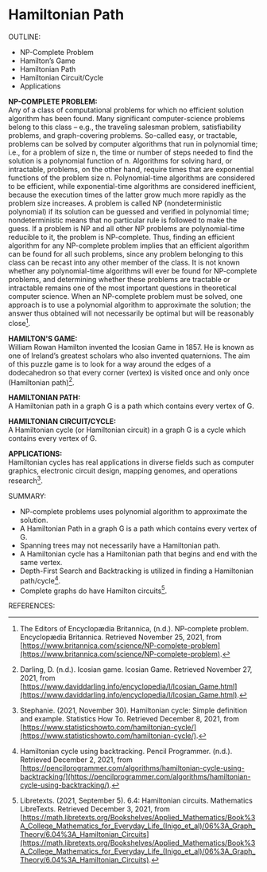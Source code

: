 # Hamiltonian Path
OUTLINE:
- NP-Complete Problem
- Hamilton’s Game
- Hamiltonian Path
- Hamiltonian Circuit/Cycle
- Applications

**NP-COMPLETE PROBLEM:**\
	Any of a class of computational problems for which no efficient solution algorithm has been found. Many significant computer-science problems belong to this class – e.g., the traveling salesman problem, satisfiability problems, and graph-covering problems. So-called easy, or tractable, problems can be solved by computer algorithms that run in polynomial time; i.e., for a problem of size n, the time or number of steps needed to find the solution is a polynomial function of n. Algorithms for solving hard, or intractable, problems, on the other hand, require times that are exponential functions of the problem size n. Polynomial-time algorithms are considered to be efficient, while exponential-time algorithms are considered inefficient, because the execution times of the latter grow much more rapidly as the problem size increases. A problem is called NP (nondeterministic polynomial) if its solution can be guessed and verified in polynomial time; nondeterministic means that no particular rule is followed to make the guess. If a problem is NP and all other NP problems are polynomial-time reducible to it, the problem is NP-complete. Thus, finding an efficient algorithm for any NP-complete problem implies that an efficient algorithm can be found for all such problems, since any problem belonging to this class can be recast into any other member of the class. It is not known whether any polynomial-time algorithms will ever be found for NP-complete problems, and determining whether these problems are tractable or intractable remains one of the most important questions in theoretical computer science. When an NP-complete problem must be solved, one approach is to use a polynomial algorithm to approximate the solution; the answer thus obtained will not necessarily be optimal but will be reasonably close[^1].
	
**HAMILTON'S GAME:**\
	William Rowan Hamilton invented the Icosian Game in 1857. He is known as one of Ireland’s greatest scholars who also invented quaternions. The aim of this puzzle game is to look for a way around the edges of a dodecahedron so that every corner (vertex) is visited once and only once (Hamiltonian path)[^2].

**HAMILTONIAN PATH:**\
	A Hamiltonian path in a graph G is a path which contains every vertex of G.

**HAMILTONIAN CIRCUIT/CYCLE:**\
	A Hamiltonian cycle (or Hamiltonian circuit) in a graph G is a cycle which contains every vertex of G.

**APPLICATIONS:**\
	Hamiltonian cycles has real applications in diverse fields such as computer graphics, electronic circuit design, mapping genomes, and operations research[^3].

SUMMARY:
- NP-complete problems uses polynomial algorithm to approximate the solution.
- A Hamiltonian Path in a graph G is a path which contains every vertex of G.
- Spanning trees may not necessarily have a Hamiltonian path.
- A Hamiltonian cycle has a Hamiltonian path that begins and end with the same vertex.
- Depth-First Search and Backtracking is utilized in finding a Hamiltonian path/cycle[^4].
- Complete graphs do have Hamilton circuits[^5].

REFERENCES:
[^1]: The Editors of Encyclopædia Britannica, (n.d.). NP-complete problem. Encyclopædia Britannica. Retrieved November 25, 2021, from [https://www.britannica.com/science/NP-complete-problem](https://www.britannica.com/science/NP-complete-problem).
[^2]: Darling, D. (n.d.). Icosian game. Icosian Game. Retrieved November 27, 2021, from [https://www.daviddarling.info/encyclopedia/I/Icosian_Game.html](https://www.daviddarling.info/encyclopedia/I/Icosian_Game.html).
[^3]: Stephanie. (2021, November 30). Hamiltonian cycle: Simple definition and example. Statistics How To. Retrieved December 8, 2021, from [https://www.statisticshowto.com/hamiltonian-cycle/](https://www.statisticshowto.com/hamiltonian-cycle/). 
[^4]: Hamiltonian cycle using backtracking. Pencil Programmer. (n.d.). Retrieved December 2, 2021, from [https://pencilprogrammer.com/algorithms/hamiltonian-cycle-using-backtracking/](https://pencilprogrammer.com/algorithms/hamiltonian-cycle-using-backtracking/). 
[^5]: Libretexts. (2021, September 5). 6.4: Hamiltonian circuits. Mathematics LibreTexts. Retrieved December 3, 2021, from [https://math.libretexts.org/Bookshelves/Applied_Mathematics/Book%3A_College_Mathematics_for_Everyday_Life_(Inigo_et_al)/06%3A_Graph_Theory/6.04%3A_Hamiltonian_Circuits](https://math.libretexts.org/Bookshelves/Applied_Mathematics/Book%3A_College_Mathematics_for_Everyday_Life_(Inigo_et_al)/06%3A_Graph_Theory/6.04%3A_Hamiltonian_Circuits). 
